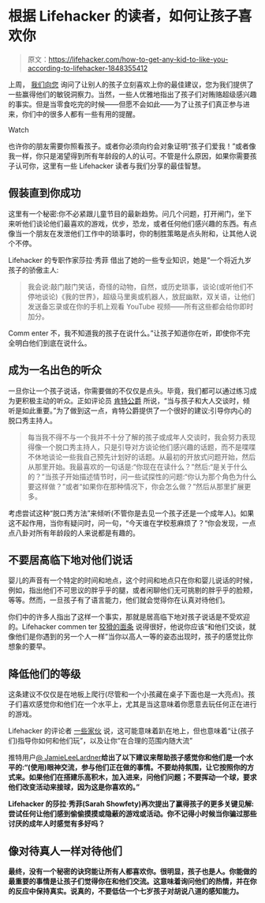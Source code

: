 # 根据 Lifehacker 的读者，如何让孩子喜欢你

> 原文：<https://lifehacker.com/how-to-get-any-kid-to-like-you-according-to-lifehacker-1848355412>

上周， [我们向您](https://lifehacker.com/how-do-you-get-a-kid-to-like-you-1848306414) 询问了让别人的孩子立刻喜欢上你的最佳建议，您为我们提供了一些赢得他们的敏锐洞察力。当然，一些人优雅地指出了孩子们对贿赂超级感兴趣的事实。但是当零食吃完的时候——但愿不会如此——为了让孩子们真正参与进来，你们中的很多人都有一些有用的提醒。

Watch

也许你的朋友需要你照看孩子。或者你必须向约会对象证明“孩子们爱我！”或者像我一样，你只是渴望得到所有年龄段的人的认可。不管是什么原因，如果你需要孩子认可你，这里有一些 Lifehacker 读者与我们分享的最佳智慧。

## **假装直到你成功**

这里有一个秘密:你不必紧跟儿童节目的最新趋势。问几个问题，打开闸门，坐下来听他们谈论他们最喜欢的游戏，优步，恐龙，或者任何他们感兴趣的东西。有点像当一个朋友在发泄他们工作中的琐事时，你的制胜策略是点头附和，让其他人说个不停。

Lifehacker 的专职作家莎拉·秀菲 借出了她的一些专业知识，她是“一个将近九岁孩子的骄傲主人:

> 我会说:敲门敲门笑话，奇怪的动物，自然，或历史琐事，谈论(或听他们不停地谈论)《我的世界》，超级马里奥或机器人，放屁幽默，双关语，让他们发送备忘录或在你的手机上观看 YouTube 视频——所有这些都会给你即时加分。

Comm enter 不，我不知道我的孩子在说什么。”让孩子知道你在听，即使你不完全明白他们到底在说什么。

## **成为一名出色的听众**

一旦你让一个孩子说话，你需要做的不仅仅是点头。毕竟，我们都可以通过练习成为更积极主动的听众。正如评论员 [肯特公爵](https://kinja.com/duke-of-kent) 所说，“当与孩子和大人交谈时，倾听是如此重要。”为了做到这一点，肯特公爵提供了一个很好的建议:引导你内心的脱口秀主持人。

> 每当我不得不与一个我并不十分了解的孩子或成年人交谈时，我会努力表现得像一个脱口秀主持人，只是引导对方谈论他们感兴趣的话题，而不是喋喋不休地谈论一些我自己预先计划好的话题。从最初的开放式问题开始，然后从那里开始。我最喜欢的一句话是:“你现在在读什么？”然后:“是关于什么的？”当孩子开始描述情节时，问一些试探性的问题:“你认为那个角色为什么要这样做？”或者“如果你在那种情况下，你会怎么做？”然后从那里扩展更多。

考虑尝试这种“脱口秀方法”来倾听(不管你是去见一个孩子还是一个成年人)。如果这不起作用，当你有疑问时，问一句，“今天谁在学校惹麻烦了？“你会发现，一点点八卦对所有年龄段的人来说都是有趣的。

## **不要居高临下地对他们说话**

婴儿的声音有一个特定的时间和地点，这个时间和地点只在你和婴儿说话的时候，例如，指出他们不可思议的胖乎乎的腿，或者闲聊他们无可挑剔的胖乎乎的脸颊，等等。然而，一旦孩子有了语言能力，他们就会觉得你在认真对待他们。

你们中的许多人指出了这样一个事实，那就是居高临下地对孩子说话是不受欢迎的。Lifehacker commen ter [狡猾的面条](https://kinja.com/craftnoodle) 说得很好，他说你应该“和他们交谈，就像他们是你遇到的另一个人一样”当你以高人一等的姿态出现时，孩子的感觉比你想象的要早。

## **降低他们的等级**

这条建议不仅仅是在地板上爬行(尽管和一个小孩藏在桌子下面也是一大亮点)。孩子们喜欢感觉你和他们在一个水平上，尤其是当这意味着你愿意去玩任何正在进行的游戏。

Lifehacker 的评论者 [一些家伙](https://kinja.com/somedudeorother1234) 说，这可能意味着趴在地上，但也意味着“让(孩子们)指导你如何和他们玩”，以及让你“在合理的范围内随大流”

推特用户[@ JamieLeeLardner](https://twitter.com/JamieLeeLardner)**给出了以下建议来帮助孩子感觉你和他们是一个水平的:“(使用)眼神交流，参与他们正在做的事情。不要劫持氛围，让它按照你的方式来。如果他们在搭建乐高积木，加入进来，问他们问题；不要挥动一个球，要求他们改变活动来接球，因为这是你喜欢的。”**

**Lifehacker 的莎拉·秀菲(Sarah Showfety)再次提出了赢得孩子的更多关键见解:尝试任何让他们感到偷偷摸摸或隐蔽的游戏或活动。你不记得小时候当你骗过那些讨厌的成年人时感觉有多好吗？**

## **像对待真人一样对待他们**

**最终，没有一个秘密的诀窍能让所有人都喜欢你。很明显，孩子也是人。你能做的最重要的事情是让孩子们觉得你在和他们交流。这意味着询问他们的热情，并在你的反应中保持真实。说真的，不要低估一个七岁孩子对胡说八道的感知能力。**